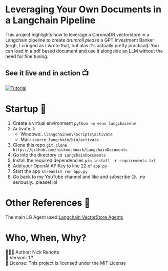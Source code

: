 # Leveraging Your Own Documents in a Langchain Pipeline
This project highlights how to leverage a ChromaDB vectorstore in a Langchain pipeline to create *drumroll please* a GPT Investment Banker (ergh, I cringed as I wrote that, but alas it's actually pretty practical). You can load in a pdf based document and use it alongside an LLM without the need for fine tuning. 

## See it live and in action 📺
[![Tutorial](https://i.imgur.com/M7GcwGH.jpg)](https://youtu.be/u8vQyTzNGVY 'Tutorial')

# Startup 🚀
1. Create a virtual environment `python -m venv langchainenv`
2. Activate it: 
   - Windows:`.\langchainenv\Scripts\activate`
   - Mac: `source langchain/bin/activate`
3. Clone this repo `git clone https://github.com/nicknochnack/LangchainDocuments`
4. Go into the directory `cd LangchainDocuments`
5. Install the required dependencies `pip install -r requirements.txt`
6. Add your OpenAI APIKey to line 22 of `app.py`
7. Start the app `streamlit run app.py`  
8. Go back to my YouTube channel and like and subscribe 😉...no seriously...please! lol 

# Other References 🔗
<p>The main LG Agent used:<a href="https://python.langchain.com/en/latest/modules/agents/toolkits/examples/vectorstore.html">Langchain VectorStore Agents
</a></p>

# Who, When, Why?
👨🏾‍💻 Author: Nick Renotte <br />
📅 Version: 1.?<br />
📜 License: This project is licensed under the MIT License </br>

